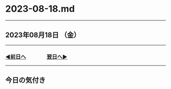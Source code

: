 # 2023-08-18.md

---

## 2023年08月18日 （金）

---

### [◀️前日へ](https://github.com/yuasys/chatty-journal/blob/main/2023/08/2023-08-17.md)&emsp;&emsp;&emsp;&emsp;[翌日へ▶️](https://github.com/yuasys/chatty-journal/blob/main/2023/08/2023-08-19.md)

---

## 今日の気付き
